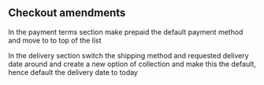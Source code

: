 Checkout amendments
-------------------

In the payment terms section make prepaid the default payment method and move to to top of the list

In the delivery section switch the shipping method and requested delivery date around and create a new option of collection and make this the default,
hence default the delivery date to today

